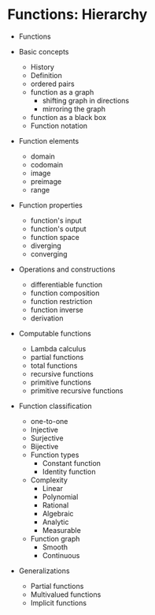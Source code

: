 # Functions: Hierarchy

* Functions

* Basic concepts
  - History
  - Definition
  - ordered pairs
  - function as a graph
    - shifting graph in directions
    - mirroring the graph
  - function as a black box
  - Function notation

* Function elements
  - domain
  - codomain
  - image
  - preimage
  - range

* Function properties
  - function's input
  - function's output
  - function space
  - diverging
  - converging

* Operations and constructions
  - differentiable function
  - function composition
  - function restriction
  - function inverse
  - derivation

* Computable functions
  - Lambda calculus
  - partial functions
  - total functions
  - recursive functions
  - primitive functions
  - primitive recursive functions

* Function classification
  - one-to-one
  - Injective
  - Surjective
  - Bijective
  * Function types
    - Constant function
    - Identity function
  * Complexity 
    - Linear 
    - Polynomial
    - Rational
    - Algebraic
    - Analytic
    - Measurable
  * Function graph
    - Smooth
    - Continuous

* Generalizations
  - Partial functions
  - Multivalued functions
  - Implicit functions
